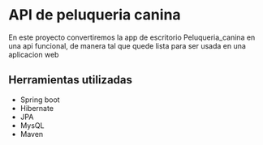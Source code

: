 # API de peluqueria canina

En este proyecto convertiremos la app de escritorio Peluqueria_canina en una api funcional, de manera tal que quede lista para ser usada en una aplicacion web

## Herramientas utilizadas
- Spring boot
- Hibernate
- JPA
- MysQL
- Maven



